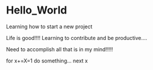 # Hello_World
Learning how to start a new project

Life is good!!!! Learning to contribute and be
productive....

Need to accomplish all that is in my mind!!!!!


for x+=X=1
  do something...
next x
